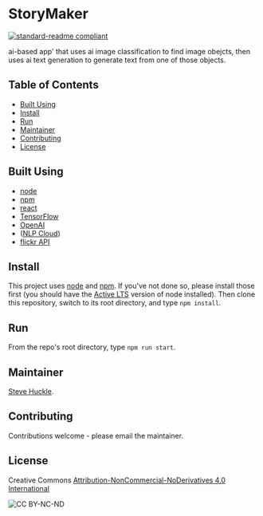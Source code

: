 # StoryMaker

[![standard-readme compliant](https://img.shields.io/badge/readme%20style-standard-brightgreen.svg?style=flat-square)](https://github.com/RichardLitt/standard-readme)

ai-based app' that uses ai image classification to find image obejcts, then uses ai text generation to generate text from one of those objects.

## Table of Contents

- [Built Using](#built-using)
- [Install](#install)
- [Run](#run)
- [Maintainer](#maintainer)
- [Contributing](#contributing)
- [License](#license)

## Built Using

- [node](https://nodejs.org/en/)
- [npm](https://www.npmjs.com/)
- [react](https://reactjs.org/)
- [TensorFlow](https://www.tensorflow.org/)
- [OpenAI](https://openai.com/)
- ([NLP Cloud](https://nlpcloud.io/))
- [flickr API](https://www.flickr.com/services/api/)

## Install

This project uses [node](http://nodejs.org/) and [npm](https://npmjs.com/). If you've not done so, please install those first (you should have the [Active LTS](https://nodejs.org/en/about/releases/) version of node installed). Then clone this repository, switch to its root directory, and type `npm install`.
## Run

From the repo's root directory, type `npm run start`.

## Maintainer

[Steve Huckle](https://glowkeeper.github.io/).

## Contributing

Contributions welcome - please email the maintainer.

## License

Creative Commons [Attribution-NonCommercial-NoDerivatives 4.0 International](https://creativecommons.org/licenses/by-nc-nd/4.0/)

![CC BY-NC-ND](https://licensebuttons.net/l/by-nc-nd/3.0/88x31.png)
